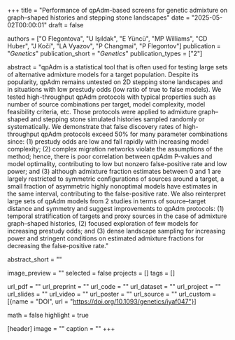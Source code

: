 +++
title = "Performance of qpAdm-based screens for genetic admixture on graph–shaped histories and stepping stone landscapes"
date = "2025-05-02T00:00:01"
draft = false

authors = ["O Flegontova", "U Işıldak", "E Yüncü", "MP Williams", "CD Huber", "J Kočí", "LA Vyazov", "P Changmai", "P Flegontov"]
publication = "_Genetics_"
publication_short = "_Genetics_"
publication_types = ["2"]

abstract = "qpAdm is a statistical tool that is often used for testing large sets of alternative admixture models for a target population. Despite its popularity, qpAdm remains untested on 2D stepping stone landscapes and in situations with low prestudy odds (low ratio of true to false models). We tested high-throughput qpAdm protocols with typical properties such as number of source combinations per target, model complexity, model feasibility criteria, etc. Those protocols were applied to admixture graph–shaped and stepping stone simulated histories sampled randomly or systematically. We demonstrate that false discovery rates of high-throughput qpAdm protocols exceed 50% for many parameter combinations since: (1) prestudy odds are low and fall rapidly with increasing model complexity; (2) complex migration networks violate the assumptions of the method; hence, there is poor correlation between qpAdm P-values and model optimality, contributing to low but nonzero false-positive rate and low power; and (3) although admixture fraction estimates between 0 and 1 are largely restricted to symmetric configurations of sources around a target, a small fraction of asymmetric highly nonoptimal models have estimates in the same interval, contributing to the false-positive rate. We also reinterpret large sets of qpAdm models from 2 studies in terms of source–target distance and symmetry and suggest improvements to qpAdm protocols: (1) temporal stratification of targets and proxy sources in the case of admixture graph–shaped histories, (2) focused exploration of few models for increasing prestudy odds; and (3) dense landscape sampling for increasing power and stringent conditions on estimated admixture fractions for decreasing the false-positive rate."

abstract_short = ""

image_preview = ""
selected = false
projects = []
tags = []

url_pdf = ""
url_preprint = ""
url_code = ""
url_dataset = ""
url_project = ""
url_slides = ""
url_video = ""
url_poster = ""
url_source = ""
url_custom = [{name = "DOI", url = "https://doi.org/10.1093/genetics/iyaf047"}]

math = false
highlight = true

[header]
image = ""
caption = ""
+++
